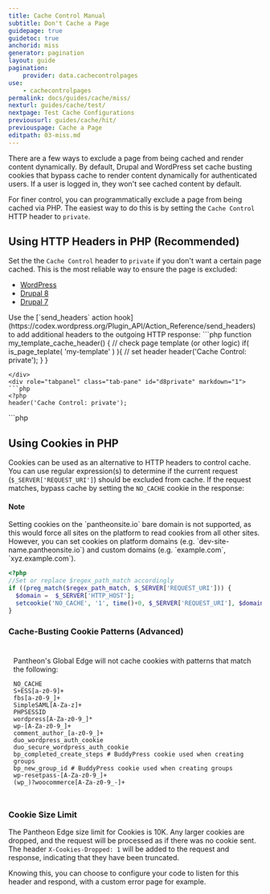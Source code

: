 ```yaml
---
title: Cache Control Manual
subtitle: Don't Cache a Page
guidepage: true
guidetoc: true
anchorid: miss
generator: pagination
layout: guide
pagination:
    provider: data.cachecontrolpages
use:
    - cachecontrolpages
permalink: docs/guides/cache/miss/
nexturl: guides/cache/test/
nextpage: Test Cache Configurations
previousurl: guides/cache/hit/
previouspage: Cache a Page
editpath: 03-miss.md
---
```

There are a few ways to exclude a page from being cached and render content dynamically. By default, Drupal and WordPress set cache busting cookies that bypass cache to render content dynamically for authenticated users. If a user is logged in, they won't see cached content by default.

For finer control, you can programmatically exclude a page from being cached via PHP. The easiest way to do this is by setting the `Cache Control` HTTP header to `private`.

## Using HTTP Headers in PHP (Recommended)
Set the the `Cache Control` header to `private` if you don't want a certain page cached. This is the most reliable way to ensure the page is excluded:

<ul class="nav nav-tabs" role="tablist">
  <li role="presentation" class="active"><a href="#wpprivate" aria-controls="wpmax-age" role="tab" data-toggle="tab">WordPress</a></li>
  <li role="presentation"><a href="#d8private" aria-controls="d8private" role="tab" data-toggle="tab">Drupal 8</a></li>
  <li role="presentation"><a href="#d7private" aria-controls="d7private" role="tab" data-toggle="tab">Drupal 7</a></li>
</ul>
<!-- Tab panes -->
<div class="tab-content">
  <div role="tabpanel" class="tab-pane active" id="wpprivate" markdown="1">
  Use the [`send_headers` action hook](https://codex.wordpress.org/Plugin_API/Action_Reference/send_headers) to add additional headers to the outgoing HTTP response:
  ```php
  <?php
  // hook into WordPress setting headers
  add_action( 'send_headers', 'my_template_cache_header' );

  function my_template_cache_header() {
      // check page template (or other logic)
      if( is_page_teplate( 'my-template' ) ){
          // set header
          header('Cache Control: private');
      }
  }
  ```
  </div>
  <div role="tabpanel" class="tab-pane" id="d8private" markdown="1">
  ```php
  <?php
  header('Cache Control: private');
  ```
  </div>
  <div role="tabpanel" class="tab-pane" id="d7private" markdown="1">
  ```php
  <?php
  header('Cache Control: private');
  ```
  </div>
</div>

## Using Cookies in PHP
Cookies can be used as an alternative to HTTP headers to control cache. You can use regular expression(s) to determine if the current request (`$_SERVER['REQUEST_URI']`) should be excluded from cache. If the request matches, bypass cache by setting the `NO_CACHE` cookie in the response:

<div class="alert alert-info">
<h4 class="info">Note</h4>
<p markdown="1">
Setting cookies on the `pantheonsite.io` bare domain is not supported, as this would force all sites on the platform to read cookies from all other sites. However, you can set cookies on platform domains (e.g. `dev-site-name.pantheonsite.io`) and custom domains (e.g. `example.com`, `xyz.example.com`).
</p>
</div>

```php
<?php
//Set or replace $regex_path_match accordingly
if ((preg_match($regex_path_match, $_SERVER['REQUEST_URI'])) {
  $domain =  $_SERVER['HTTP_HOST'];
  setcookie('NO_CACHE', '1', time()+0, $_SERVER['REQUEST_URI'], $domain);
}
```
<div class="panel panel-default">
  <div class="panel-heading">
  <a data-proofer-ignore data-toggle="collapse" data-target="#cache-busting-cookies"><h3 class="panel-title" style="cursor:pointer;">Cache-Busting Cookie Patterns (Advanced) <span class="caret"></h3></a>
  </div>
  <div id="cache-busting-cookies" class="collapse" style="padding:10px;">
  <p>Pantheon's Global Edge will not cache cookies with patterns that match the following:</p>
  <pre><code>​NO_CACHE
S+ESS[a-z0-9]+
fbs[a-z0-9_]+
SimpleSAML[A-Za-z]+
PHPSESSID
wordpress[A-Za-z0-9_]*
wp-[A-Za-z0-9_]+
comment_author_[a-z0-9_]+
duo_wordpress_auth_cookie
duo_secure_wordpress_auth_cookie
bp_completed_create_steps # BuddyPress cookie used when creating groups
bp_new_group_id # BuddyPress cookie used when creating groups
wp-resetpass-[A-Za-z0-9_]+
(wp_)?woocommerce[A-Za-z0-9_-]+
</code></pre>
  </div>
</div>

### Cookie Size Limit
The Pantheon Edge size limit for Cookies is 10K. Any larger cookies are dropped, and the request will be processed as if there was no cookie sent. The header `X-Cookies-Dropped: 1` will be added to the request and response, indicating that they have been truncated.

Knowing this, you can choose to configure your code to listen for this header and respond, with a custom error page for example.
